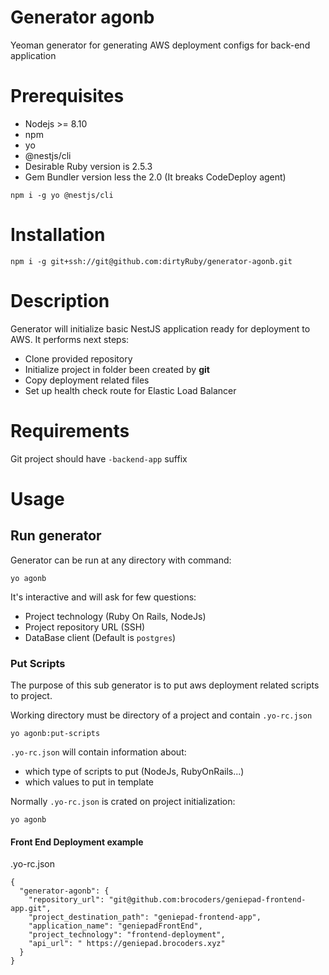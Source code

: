 # Generator agonb

Yeoman generator for generating AWS deployment configs for back-end application

# Prerequisites
* Nodejs >= 8.10
* npm
* yo
* @nestjs/cli
* Desirable Ruby version is 2.5.3
* Gem Bundler version less the 2.0 (It breaks CodeDeploy agent)

```
npm i -g yo @nestjs/cli
```

# Installation
```
npm i -g git+ssh://git@github.com:dirtyRuby/generator-agonb.git
```

# Description
Generator will initialize basic NestJS application ready for deployment to AWS. 
It performs next steps:
* Clone provided repository
* Initialize project in folder been created by **git**
* Copy deployment related files
* Set up health check route for Elastic Load Balancer

# Requirements
Git project should have `-backend-app` suffix

# Usage
## Run generator
Generator can be run at any directory with command:
```
yo agonb
```

It's interactive and will ask for few questions:
* Project technology (Ruby On Rails, NodeJs)
* Project repository URL (SSH)
* DataBase client (Default is `postgres`)

### Put Scripts
The purpose of this sub generator is to put aws deployment related scripts to project.

Working directory must be directory of a project and contain `.yo-rc.json`
```
yo agonb:put-scripts
```
`.yo-rc.json` will contain information about:
- which type of scripts to put (NodeJs, RubyOnRails...)
- which values to put in template

Normally `.yo-rc.json` is crated on project initialization:
```
yo agonb
```

#### Front End Deployment example
.yo-rc.json
```
{
  "generator-agonb": {
    "repository_url": "git@github.com:brocoders/geniepad-frontend-app.git",
    "project_destination_path": "geniepad-frontend-app",
    "application_name": "geniepadFrontEnd",
    "project_technology": "frontend-deployment",
    "api_url": " https://geniepad.brocoders.xyz"
  }
}

```
